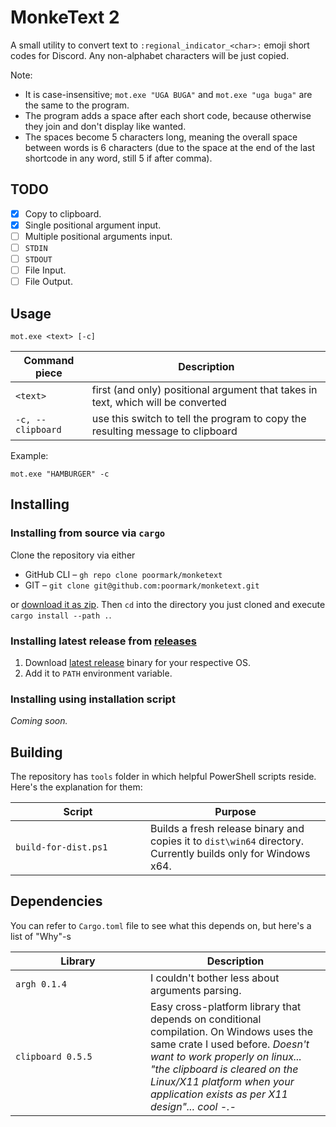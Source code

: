 # MonkeText 2

A small utility to convert text to `:regional_indicator_<char>:` emoji short codes for Discord. Any non-alphabet characters will be just copied.

Note:
- It is case-insensitive; `mot.exe "UGA BUGA"` and `mot.exe "uga buga"` are the same to the program.
- The program adds a space after each short code, because otherwise they join and don't display like wanted.
- The spaces become 5 characters long, meaning the overall space between words is 6 characters (due to the space at the end of the last shortcode in any word, still 5 if after comma).

## TODO
- [x] Copy to clipboard.
- [x] Single positional argument input.
- [ ] Multiple positional arguments input.
- [ ] `STDIN`
- [ ] `STDOUT`
- [ ] File Input.
- [ ] File Output.

## Usage

```shell
mot.exe <text> [-c]
```

|     Command piece | Description                                                                      |
| ----------------- | -------------------------------------------------------------------------------- |
|          `<text>` | first (and only) positional argument that takes in text, which will be converted |
| `-c, --clipboard` | use this switch to tell the program to copy the resulting message to clipboard   |

Example:

```shell
mot.exe "HAMBURGER" -c
```

## Installing

### Installing from source via `cargo`

Clone the repository via either

- GitHub CLI – `gh repo clone poormark/monketext`
- GIT – `git clone git@github.com:poormark/monketext.git`

or [download it as zip](https://github.com/poormark/monke-text/archive/master.zip). Then `cd` into the directory you just cloned and execute `cargo install --path .`.

### Installing latest release from [releases](https://github.com/poormark/monketext/releases/)

1. Download [latest release](https://github.com/poormark/monketext/releases/latest/) binary for your respective OS.
2. Add it to `PATH` environment variable.

### Installing using installation script

*Coming soon.*

## Building

The repository has `tools` folder in which helpful PowerShell scripts reside. Here's the explanation for them:

<table>
	<thead>
		<tr>
			<th>Script</th>
			<th>Purpose</th>
		</tr>
	</thead>
	<tbody>
		<tr>
			<td width="200px"><code>build-for-dist.ps1</code></td>
			<td>Builds a fresh release binary and copies it to <code>dist\win64</code> directory. Currently builds only for Windows x64.</td>
		</tr>
	</tbody>
</table>

## Dependencies

You can refer to `Cargo.toml` file to see what this depends on, but here's a list of "Why"-s

<table>
	<thead>
		<tr>
			<th>Library</th>
			<th>Description</th>
		</tr>
	</thead>
	<tbody>
		<tr>
			<td width="200px"><code>argh 0.1.4</code></td>
			<td>I couldn't bother less about arguments parsing.</td>
		</tr>
		<tr>
			<td width="200px"><code>clipboard 0.5.5</code></td>
			<td>Easy cross-platform library that depends on conditional compilation. On Windows uses the same crate I used before. <i>Doesn't want to work properly on linux... "the clipboard is cleared on the Linux/X11 platform when your application exists as per X11 design"... cool -.-</i></td>
		</tr>
	</tbody>
</table>

